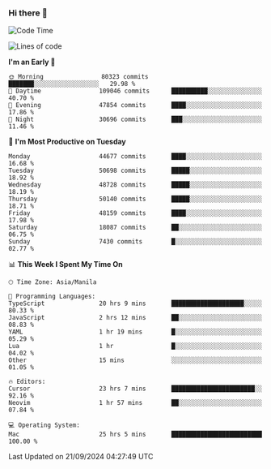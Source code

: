 ### Hi there 👋

<!--START_SECTION:waka-->
![Code Time](http://img.shields.io/badge/Code%20Time-5%2C574%20hrs%205%20mins-blue)

![Lines of code](https://img.shields.io/badge/From%20Hello%20World%20I%27ve%20Written-119.5%20million%20lines%20of%20code-blue)

**I'm an Early 🐤** 

```text
🌞 Morning                80323 commits       ███████░░░░░░░░░░░░░░░░░░   29.98 % 
🌆 Daytime                109046 commits      ██████████░░░░░░░░░░░░░░░   40.70 % 
🌃 Evening                47854 commits       ████░░░░░░░░░░░░░░░░░░░░░   17.86 % 
🌙 Night                  30696 commits       ███░░░░░░░░░░░░░░░░░░░░░░   11.46 % 
```
📅 **I'm Most Productive on Tuesday** 

```text
Monday                   44677 commits       ████░░░░░░░░░░░░░░░░░░░░░   16.68 % 
Tuesday                  50698 commits       █████░░░░░░░░░░░░░░░░░░░░   18.92 % 
Wednesday                48728 commits       █████░░░░░░░░░░░░░░░░░░░░   18.19 % 
Thursday                 50140 commits       █████░░░░░░░░░░░░░░░░░░░░   18.71 % 
Friday                   48159 commits       ████░░░░░░░░░░░░░░░░░░░░░   17.98 % 
Saturday                 18087 commits       ██░░░░░░░░░░░░░░░░░░░░░░░   06.75 % 
Sunday                   7430 commits        █░░░░░░░░░░░░░░░░░░░░░░░░   02.77 % 
```


📊 **This Week I Spent My Time On** 

```text
🕑︎ Time Zone: Asia/Manila

💬 Programming Languages: 
TypeScript               20 hrs 9 mins       ████████████████████░░░░░   80.33 % 
JavaScript               2 hrs 12 mins       ██░░░░░░░░░░░░░░░░░░░░░░░   08.83 % 
YAML                     1 hr 19 mins        █░░░░░░░░░░░░░░░░░░░░░░░░   05.29 % 
Lua                      1 hr                █░░░░░░░░░░░░░░░░░░░░░░░░   04.02 % 
Other                    15 mins             ░░░░░░░░░░░░░░░░░░░░░░░░░   01.05 % 

🔥 Editors: 
Cursor                   23 hrs 7 mins       ███████████████████████░░   92.16 % 
Neovim                   1 hr 57 mins        ██░░░░░░░░░░░░░░░░░░░░░░░   07.84 % 

💻 Operating System: 
Mac                      25 hrs 5 mins       █████████████████████████   100.00 % 
```


 Last Updated on 21/09/2024 04:27:49 UTC
<!--END_SECTION:waka-->


<!--
**rad182/rad182** is a ✨ _special_ ✨ repository because its `README.md` (this file) appears on your GitHub profile.

Here are some ideas to get you started:

- 🔭 I’m currently working on ...
- 🌱 I’m currently learning ...
- 👯 I’m looking to collaborate on ...
- 🤔 I’m looking for help with ...
- 💬 Ask me about ...
- 📫 How to reach me: ...
- 😄 Pronouns: ...
- ⚡ Fun fact: ...
-->
